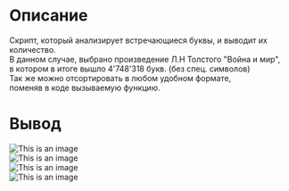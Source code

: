 # Описание
Скрипт, который анализирует встречающиеся буквы, и выводит их количество.<br>
В данном случае, выбрано произведение Л.Н Толстого "Война и мир",<br>в котором
в итоге вышло 4'748'318 букв. (без спец. символов)<br>
Так же можно отсортировать в любом удобном формате,<br>
поменяв в коде вызываемую функцию.
# Вывод
![This is an image](https://sun9-65.userapi.com/impg/AYKWuawApUTeqqR6r4kAS0eYYMnXhKLRjTcz8w/O7H_almiUpE.jpg?size=441x759&quality=96&sign=50222767ee46b54f7d197cdf679f7bed&type=album)<br>
![This is an image](https://sun9-85.userapi.com/impg/DXkWJ-CGJyvTmXeRA923-PusEy9uyPN7ppR1WA/7-ex8ScoUjk.jpg?size=301x497&quality=96&sign=ba753401ce1bb02c6dcef66d00c53d60&type=album)<br>
![This is an image](https://sun9-61.userapi.com/impg/LU6Wk-54DznsXCgnzO8YK41rX6HJB2SUXxTQgQ/c-EGrzKfxuY.jpg?size=303x576&quality=96&sign=42665bd34f5cc23fed65e9754637a18c&type=album)<br>
![This is an image](https://sun9-67.userapi.com/impg/KpPL1YXRuN3HWF28eWzcJ8PIb5vjurmf159sfA/2kUzCKbKA9I.jpg?size=309x687&quality=96&sign=3d54ca7e3ef40ee20049cfb18851a393&type=album)<br>
